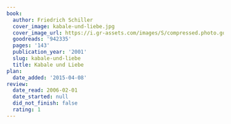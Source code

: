 ```yaml
---
book:
  author: Friedrich Schiller
  cover_image: kabale-und-liebe.jpg
  cover_image_url: https://i.gr-assets.com/images/S/compressed.photo.goodreads.com/books/1179652398l/942335.jpg
  goodreads: '942335'
  pages: '143'
  publication_year: '2001'
  slug: kabale-und-liebe
  title: Kabale und Liebe
plan:
  date_added: '2015-04-08'
review:
  date_read: 2006-02-01
  date_started: null
  did_not_finish: false
  rating: 1
---
```

